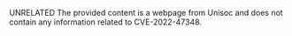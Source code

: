 UNRELATED
The provided content is a webpage from Unisoc and does not contain any information related to CVE-2022-47348.